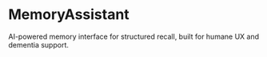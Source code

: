 # MemoryAssistant
AI-powered memory interface for structured recall, built for humane UX and dementia support.
